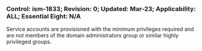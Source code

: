 ### Control: ism-1833; Revision: 0; Updated: Mar-23; Applicability: ALL; Essential Eight: N/A
<p>Service accounts are provisioned with the minimum privileges required and are not members of the domain administrators group or similar highly privileged groups.</p>